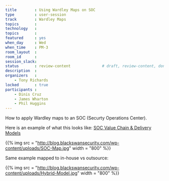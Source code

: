 ```yaml
---
title        : Using Wardley Maps on SOC
type         : user-session
track        : Wardley Maps
topics       :
technology   :
topics       :
featured     : yes
when_day     : Wed
when_time    : PM-3
room_layout  :
room_id      :
session_slack:
status       : review-content              # draft, review-content, done
description  :
organizers   :
    - Tony Richards
locked       : true
participants :
    - Dinis Cruz
    - James Wharton
    - Phil Huggins
---
```


How to apply Wardley maps to an SOC (Securty Operations Center).

Here is an example of what this looks like: [SOC Value Chain & Delivery Models](http://blog.blackswansecurity.com/2016/01/soc-value-chain-delivery-models)

{{% img src   = "http://blog.blackswansecurity.com/wp-content/uploads/SOC-Map.jpg"
        width = "800" %}}

Same example mapped to in-house vs outsource:

{{% img src   = "http://blog.blackswansecurity.com/wp-content/uploads/Hybrid-Model.jpg"
        width = "800" %}}


<!--(add intro)

## WHY

(...)

## What

(...)

## Outcomes

(...)

## References

(...)


## Previous-->
